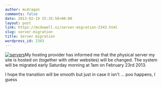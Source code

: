 ```yaml
---
author: mcdragon
comments: false
date: 2013-02-19 15:35:58+00:00
layout: post
link: https://mcdowell.si/server-migration-2343.html
slug: server-migration
title: Server migration
wordpress_id: 2343
---
```


[![servers](https://dwlcvfkt1l4wn.cloudfront.net/2013/02/servers-1-221x300.jpg)](https://dwlcvfkt1l4wn.cloudfront.net/2013/02/servers.jpg)My hosting provider has informed me that the physical server my site is hosted on (together with other websites) will be changed. The system will be migrated early Saturday morning at 1am on February 23rd 2013.

I hope the transition will be smooth but just in case it isn't ... poo happens, I guess
